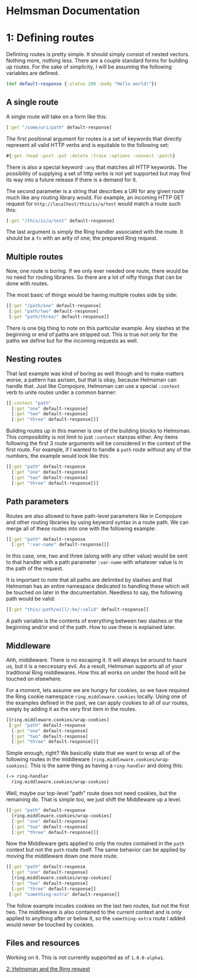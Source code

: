 # Helmsman Documentation
# 1: Defining routes

Definting routes is pretty simple. It should simply consist of nested vectors.
Nothing more, nothing less. There are a couple standard forms for building up
routes. For the sake of simplicity, I will be assuming the following variables
are defined.

```clojure
(def default-response {:status 200 :body "Hello world!"})
```

## A single route
A single route will take on a form like this:
```clojure
[:get "/some/uri/path" default-response]
```

The first positional argument for routes is a set of keywords that directly
represent all valid HTTP verbs and is equitable to the following set:
```clojure
#{:get :head :post :put :delete :trace :options :connect :patch}
```

There is also a special keyword ```:any``` that matches all HTTP keywords. The
possibility of supplying a set of http verbs is not yet supported but may find
its way into a future release if there is a demand for it.

The second parameter is a string that describes a URI for any given route much
like any routing library would. For example, an incoming HTTP GET request for
```http://localhost/this/is/a/test``` would match a route such this:

```clojure
[:get "/this/is/a/test" default-response]
```

The last argument is simply the Ring handler associated with the route. It
should be a ```fn``` with an arity of one; the prepared Ring request.

## Multiple routes
Now, one route is boring. If we only ever needed one route, there would be no
need for routing libraries. So there are a lot of nifty things that can be done
with routes.

The most basic of things would be having multiple routes side by side:
```clojure
[[:get "/path/one" default-response]
 [:get "path/two" default-response]
 [:get "path/three/" default-response]]
```

There is one big thing to note on this particular example. Any slashes at the
beginning or end of paths are stripped out. This is true not only for the paths
we define but for the incoming requests as well.

## Nesting routes
That last example was kind of boring as well though and to make matters worse,
a pattern has asrisen, but that is okay, because Helmsman can handle that. Just
like Compojure, Helmsman can use a special ```:context``` verb to unite routes
under a common banner:
```clojure
[[:context "path"
  [:get "one" default-response]
  [:get "two" default-response]
  [:get "three" default-response]]]
```

Building routes up in this manner is one of the building blocks to Helmsman.
This composibility is not limit to just ```:context``` stanzas either. Any items
following the first 3 route arguments will be considered in the context of the
first route. For example, if I wanted to handle a ```path``` route without any
of the numbers, the example would look like this:
```clojure
[[:get "path" default-response
  [:get "one" default-response]
  [:get "two" default-response]
  [:get "three" default-response]]]
```

## Path parameters
Routes are also allowed to have path-level parameters like in Compojure and
other routing libraries by using keyword syntax in a route path. We can merge
all of these routes into one with the following example:
```clojure
[[:get "path" default-response
  [:get ":var-name" default-response]]]
```

In this case, one, two and three (along with any other value) would be sent to
that handler with a path parameter ```:var-name``` with whatever value is in the
path of the request.

It is important to note that all paths are delimited by slashes and that
Helmsman has an entire namespace dedicated to handling these which will be
touched on later in the documentation. Needless to say, the following path would
be valid:
```clojure
[[:get "this/:path/will/:be/:valid" default-response]]
```

A path variable is the contents of everything between two slashes or the
beginning and/or end of the path. How to use these is explained later.

## Middleware
Ahh, middleware. There is no escaping it. It will always be around to haunt us,
but it is a neccessary evil. As a result, Helmsman supports all of your
traditional Ring middlewares. How this all works on under the hood will be
touched on elsewhere.

For a moment, lets assume we are hungry for cookies, so we have required the
Ring cookie namespace ```ring.middleware.cookies``` locally. Using one of the
examples defined in the past, we can apply cookies to all of our routes, simply
by adding it as the very first item in the routes.
```clojure
[[ring.middleware.cookies/wrap-cookies]
 [:get "path" default-response
  [:get "one" default-response]
  [:get "two" default-response]
  [:get "three" default-response]]]
```

Simple enough, right? We basically state that we want to wrap all of the
following routes in the middleware ```[ring.middleware.cookies/wrap-cookies]```.
This is the same thing as having a ```ring-handler``` and doing this:
```clojure
(-> ring-handler
  ring.middleware.cookies/wrap-cookies)
```

Well, maybe our top-level "path" route does not need cookies, but the remaining
do. That is simple too, we just shift the Middleware up a level.
```clojure
[[:get "path" default-response
  [ring.middleware.cookies/wrap-cookies]
  [:get "one" default-response]
  [:get "two" default-response]
  [:get "three" default-response]]]
```

Now the Middleware gets applied to only the routes contained in the ```path```
context but not the ```path``` route itself. The same behavior can be applied by
moving the middleware down one more route.
```clojure
[[:get "path" default-response
  [:get "one" default-response]
  [ring.middleware.cookies/wrap-cookies]
  [:get "two" default-response]
  [:get "three" default-response]]
 [:get "something-extra" default-response]]
```

The follow example incudes cookies on the last two routes, but not the first
two. The middleware is also contained to the current context and is only applied
to anything after or below it, so the ```something-extra``` route I added would
never be touched by cookies.

## Files and resources
Working on it. This is not currently supported as of ```1.0.0-alpha1```.

[2: Helmsman and the Ring request](https://github.com/vlacs/helmsman/tree/dev/02-requests.md)


